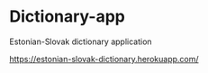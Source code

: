 # Dictionary-app
Estonian-Slovak dictionary application

https://estonian-slovak-dictionary.herokuapp.com/
